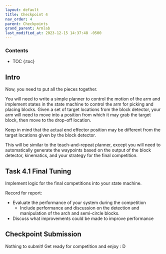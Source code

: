 ```yaml
---
layout: default
title: Checkpoint 4
nav_order: 4
parent: Checkpoints
grand_parent: Armlab
last_modified_at: 2023-12-15 14:37:48 -0500
---
```


### Contents
* TOC
{:toc}

## Intro
Now, you need to put all the pieces together.  

You will need to write a simple planner to control the motion of the arm and implement states in the state machine to control the arm for picking and placing blocks. Given a set of target locations from the block detector, your arm will need to move into a position from which it may grab the target block, then move to the drop-off location. 

Keep in mind that the actual end effector position may be different from the target locations given by the block detector.

This will be similar to the teach-and-repeat planner, except you will need to automatically generate the waypoints based on the output of the block detector, kinematics, and your strategy for the final competition.

## Task 4.1 Final Tuning
Implement logic for the final competitions into your state machine.

Record for report:
- Evaluate the performance of your system during the competition
    - Include performance and discussion on the detection and manipulation of the arch and semi-circle blocks.
- Discuss what improvements could be made to improve performance

## Checkpoint Submission
Nothing to submit! Get ready for competition and enjoy : D